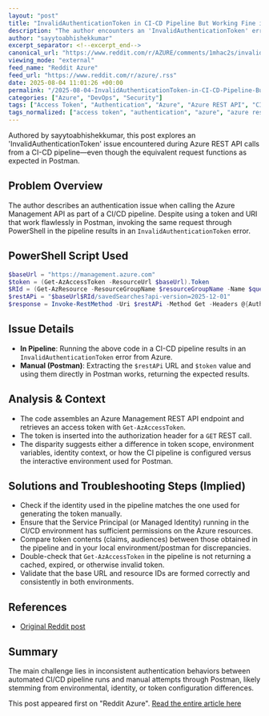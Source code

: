 ```yaml
---
layout: "post"
title: "InvalidAuthenticationToken in CI-CD Pipeline But Working Fine in Postman"
description: "The author encounters an 'InvalidAuthenticationToken' error when executing an Azure REST API call within a CI-CD pipeline, while the same request with equivalent tokens and URLs works properly in Postman. The post shares PowerShell code used and highlights differences observed between pipeline and manual requests."
author: "sayytoabhishekkumar"
excerpt_separator: <!--excerpt_end-->
canonical_url: "https://www.reddit.com/r/AZURE/comments/1mhac2s/invalidauthenticationtoken_in_cicd_pipeline_but/"
viewing_mode: "external"
feed_name: "Reddit Azure"
feed_url: "https://www.reddit.com/r/azure/.rss"
date: 2025-08-04 11:01:26 +00:00
permalink: "/2025-08-04-InvalidAuthenticationToken-in-CI-CD-Pipeline-But-Working-Fine-in-Postman.html"
categories: ["Azure", "DevOps", "Security"]
tags: ["Access Token", "Authentication", "Azure", "Azure REST API", "CI/CD", "Community", "DevOps", "Get AzAccessToken", "Invoke RestMethod", "Pipeline", "Postman", "PowerShell", "Security"]
tags_normalized: ["access token", "authentication", "azure", "azure rest api", "ci slash cd", "community", "devops", "get azaccesstoken", "invoke restmethod", "pipeline", "postman", "powershell", "security"]
---
```


Authored by sayytoabhishekkumar, this post explores an 'InvalidAuthenticationToken' issue encountered during Azure REST API calls from a CI-CD pipeline—even though the equivalent request functions as expected in Postman.<!--excerpt_end-->

## Problem Overview

The author describes an authentication issue when calling the Azure Management API as part of a CI/CD pipeline. Despite using a token and URI that work flawlessly in Postman, invoking the same request through PowerShell in the pipeline results in an `InvalidAuthenticationToken` error.

## PowerShell Script Used

```powershell
$baseUrl = "https://management.azure.com"
$token = (Get-AzAccessToken -ResourceUrl $baseUrl).Token
$RId = (Get-AzResource -ResourceGroupName $resourceGroupName -Name $queryPackName).ResourceId
$restAPi = "$baseUrl$RId/savedSearches?api-version=2025-12-01"
$response = Invoke-RestMethod -Uri $restAPi -Method Get -Headers @{Authorization = "Bearer $token"}
```

## Issue Details

- **In Pipeline**: Running the above code in a CI-CD pipeline results in an `InvalidAuthenticationToken` error from Azure.
- **Manual (Postman)**: Extracting the `$restAPi` URL and `$token` value and using them directly in Postman works, returning the expected results.

## Analysis & Context

- The code assembles an Azure Management REST API endpoint and retrieves an access token with `Get-AzAccessToken`.
- The token is inserted into the authorization header for a `GET` REST call.
- The disparity suggests either a difference in token scope, environment variables, identity context, or how the CI pipeline is configured versus the interactive environment used for Postman.

## Solutions and Troubleshooting Steps (Implied)

- Check if the identity used in the pipeline matches the one used for generating the token manually.
- Ensure that the Service Principal (or Managed Identity) running in the CI/CD environment has sufficient permissions on the Azure resources.
- Compare token contents (claims, audiences) between those obtained in the pipeline and in your local environment/postman for discrepancies.
- Double-check that `Get-AzAccessToken` in the pipeline is not returning a cached, expired, or otherwise invalid token.
- Validate that the base URL and resource IDs are formed correctly and consistently in both environments.

## References

- [Original Reddit post](https://www.reddit.com/r/AZURE/comments/1mhac2s/invalidauthenticationtoken_in_cicd_pipeline_but/)

## Summary

The main challenge lies in inconsistent authentication behaviors between automated CI/CD pipeline runs and manual attempts through Postman, likely stemming from environmental, identity, or token configuration differences.

This post appeared first on "Reddit Azure". [Read the entire article here](https://www.reddit.com/r/AZURE/comments/1mhac2s/invalidauthenticationtoken_in_cicd_pipeline_but/)
